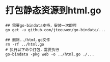 
# 打包静态资源到html.go

```shell
## 需要go-bindata支持，安装一次即可
go get -u github.com/jteeuwen/go-bindata/...
```

```shell
## 删除../html.go文件
rm -rf ../html.go
# 执行以下命令打包，需要执行
go-bindata -pkg web -o ../html.go ./... 
```
